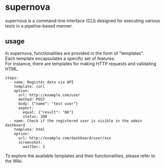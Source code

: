 # supernova
supernova is a command-line interface (CLI) designed for executing various tests in a pipeline-based manner.

## usage 
In supernova, functionalities are provided in the form of "templates".   
Each template encapsulates a specific set of features.   
For instance, there are templates for making HTTP requests and validating HTML.

```
steps:
  - name: Register data via API
    template: curl
    option:
      url: http://example.com/user
      method: POST
      body: {"name": "test user"}
      expect:
        equal: {"result": "OK"}
        status: 200
  - name: Check if the registered user is visible in the admin dashboard
    template: html
    option:
      url: http://example.com/dashboard/user/xxx
      screenshot:
        waitSec: 1
```

To explore the available templates and their functionalities, please refer to the Wiki.
